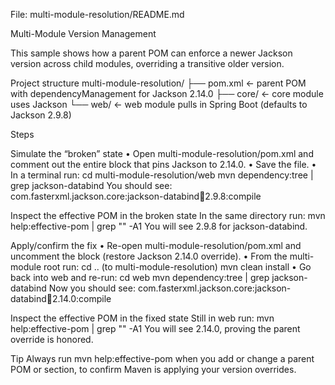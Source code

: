 File: multi-module-resolution/README.md

Multi-Module Version Management

This sample shows how a parent POM can enforce a newer Jackson version across child modules, overriding a transitive older version.

Project structure
multi-module-resolution/
├── pom.xml ← parent POM with dependencyManagement for Jackson 2.14.0
├── core/ ← core module uses Jackson
└── web/ ← web module pulls in Spring Boot (defaults to Jackson 2.9.8)

Steps

Simulate the “broken” state
• Open multi-module-resolution/pom.xml and comment out the entire <dependencyManagement> block that pins Jackson to 2.14.0.
• Save the file.
• In a terminal run:
cd multi-module-resolution/web
mvn dependency:tree | grep jackson-databind
You should see:
com.fasterxml.jackson.core:jackson-databind:jar:2.9.8:compile

Inspect the effective POM in the broken state
In the same directory run:
mvn help:effective-pom | grep "<jackson-databind>" -A1
You will see <version>2.9.8</version> for jackson-databind.

Apply/confirm the fix
• Re-open multi-module-resolution/pom.xml and uncomment the <dependencyManagement> block (restore Jackson 2.14.0 override).
• From the multi-module root run:
cd .. (to multi-module-resolution)
mvn clean install
• Go back into web and re-run:
cd web
mvn dependency:tree | grep jackson-databind
Now you should see:
com.fasterxml.jackson.core:jackson-databind:jar:2.14.0:compile

Inspect the effective POM in the fixed state
Still in web run:
mvn help:effective-pom | grep "<jackson-databind>" -A1
You will see <version>2.14.0</version>, proving the parent override is honored.

Tip
Always run mvn help:effective-pom when you add or change a parent POM or <dependencyManagement> section, to confirm Maven is applying your version overrides.
